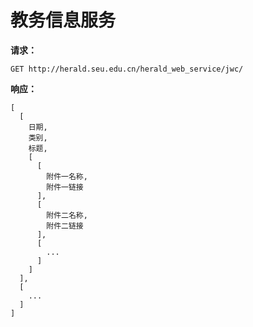 教务信息服务
===

**请求：**

```
GET http://herald.seu.edu.cn/herald_web_service/jwc/
```

**响应：**

```
[
  [
    日期,
    类别,
    标题,
    [
      [
        附件一名称,
        附件一链接
      ],
      [
        附件二名称,
        附件二链接
      ],
      [
        ...
      ]
    ]
  ],
  [
    ...
  ]
]
```
